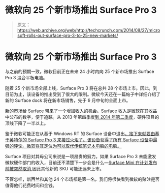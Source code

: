 # 微软向 25 个新市场推出 Surface Pro 3 

> 原文：<https://web.archive.org/web/http://techcrunch.com/2014/08/27/microsoft-rolls-out-surface-pro-3-to-25-new-markets/>

# 微软向 25 个新市场推出 Surface Pro 3

与之前的预期一致，微软目前正在未来 24 小时内向 25 个新市场推出 Surface Pro 3 混合平板电脑。

随着 25 个新市场全部上线，Surface Pro 3 将在总共 28 个市场上市。因此，到目前为止，该设备的推出受到了很大的限制。微软今天还在一篇帖子中详细介绍了新的 Surface dock 将在新市场销售，先于 9 月中旬的全面上市。

新的市场给 Surface 带来了一个增加收入的机会。Surface 收入是微软在其收益中公布的数字，便于追踪。从 2013 年第四季度[到 2014 年第二季度](https://web.archive.org/web/20230129062954/https://techcrunch.com/2014/07/22/microsoft-reports-23-38b-fq4-revenue-including-2b-in-phone-top-line-misses-with-eps-of-0-55/)，硬件项目的顶线下降了一半以上。

鉴于微软可能正在从基于 Windows RT 的 Surface 设备中退出[，接下来就要由基于英特尔的 Surface Pro 3 来接过火炬了。该设备获得了所有 Surface 设备中最强的评论。微软将其定位为可以取代传统笔记本电脑的电脑。](https://web.archive.org/web/20230129062954/https://techcrunch.com/2014/08/25/microsoft-cuts-the-price-of-the-surface-2-by-100/)

Surface 项目对其母公司来说是一项昂贵的努力。如果 Surface Pro 3 未能激发微软硬件部门的收入，目前还不清楚下一步会是什么—[Surface Mini 在计划发布前被突然取消](https://web.archive.org/web/20230129062954/https://techcrunch.com/2014/07/22/microsoft-confirms-decision-to-kill-the-surface-mini/),因此其他新的 SKU 可能还远未上市。

不管怎样，新西兰和其他 24 个市场都是第一名。我们将很快看到微软的赌注是否值得他们花费时间和金钱。